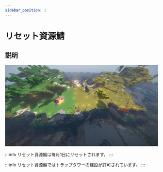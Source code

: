 ```yaml
---
sidebar_position: 3
---
```


# リセット資源鯖

## 説明

![Reset-Resource](./img/reset-resource.png)

:::info
リセット資源鯖は毎月1日にリセットされます。
:::

:::info
リセット資源鯖ではトラップタワーの建設が許可されています。
:::